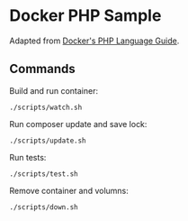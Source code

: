 # Docker PHP Sample

Adapted from [Docker's PHP Language Guide](https://docs.docker.com/language/php/).

## Commands

Build and run container:
```
./scripts/watch.sh
```

Run composer update and save lock:
```
./scripts/update.sh
```

Run tests:
```
./scripts/test.sh
```

Remove container and volumns:
```
./scripts/down.sh
```